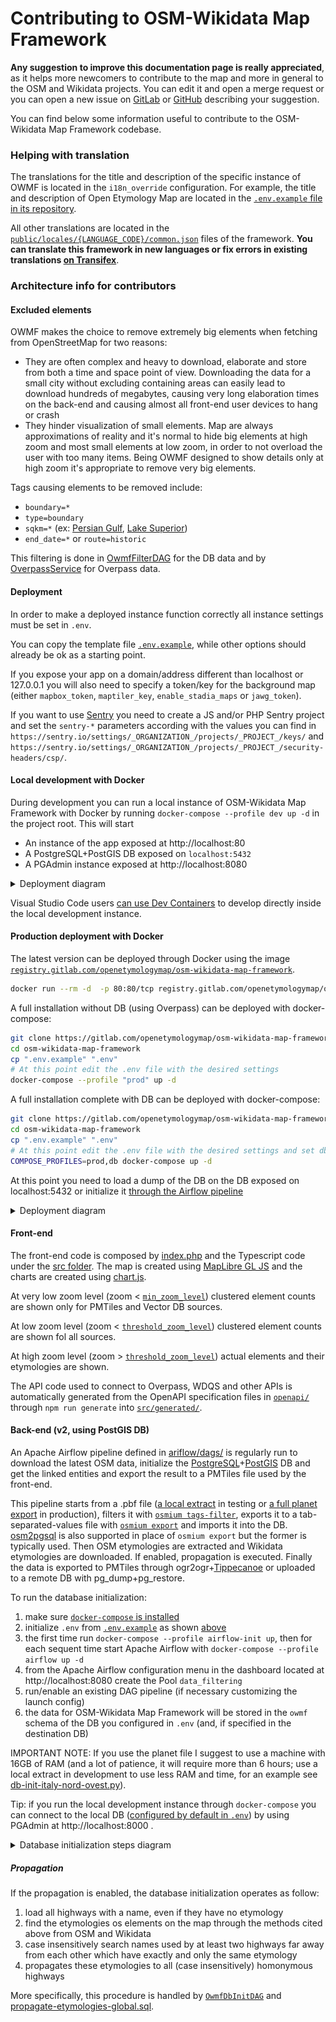 # Contributing to OSM-Wikidata Map Framework

**Any suggestion to improve this documentation page is really appreciated**, as it helps more newcomers to contribute to the map and more in general to the OSM and Wikidata projects.
You can edit it and open a merge request or you can open a new issue on [GitLab](https://gitlab.com/openetymologymap/osm-wikidata-map-framework/-/issues/new) or [GitHub](https://github.com/Danysan1/osm-wikidata-map-framework/issues) describing your suggestion.

You can find below some information useful to contribute to the OSM-Wikidata Map Framework codebase.

### Helping with translation

The translations for the title and description of the specific instance of OWMF is located in the `i18n_override` configuration.
For example, the title and description of Open Etymology Map are located in the [`.env.example` file in its repository](https://gitlab.com/openetymologymap/open-etymology-map/-/blob/main/.env.example).

All other translations are located in the [`public/locales/{LANGUAGE_CODE}/common.json`](public/locales/) files of the framework.
**You can translate this framework in new languages or fix errors in existing translations [on Transifex](https://app.transifex.com/osm-wikidata-maps/osm-wikidata-map-framework/dashboard/)**.

### Architecture info for contributors

#### Excluded elements

OWMF makes the choice to remove extremely big elements when fetching from OpenStreetMap for two reasons:

- They are often complex and heavy to download, elaborate and store from both a time and space point of view. Downloading the data for a small city without excluding containing areas can easily lead to download hundreds of megabytes, causing very long elaboration times on the back-end and causing almost all front-end user devices to hang or crash
- They hinder visualization of small elements. Map are always approximations of reality and it's normal to hide big elements at high zoom and most small elements at low zoom, in order to not overload the user with too many items. Being OWMF designed to show details only at high zoom it's appropriate to remove very big elements.

Tags causing elements to be removed include:

- `boundary=*`
- `type=boundary`
- `sqkm=*` (ex: [Persian Gulf](https://www.openstreetmap.org/relation/9326283), [Lake Superior](https://www.openstreetmap.org/relation/4039486))
- `end_date=*` or `route=historic`

This filtering is done in [OwmfFilterDAG](airflow/dags/OwmfFilterDAG.py) for the DB data and by [OverpassService](src/services/OverpassService.ts) for Overpass data.

#### Deployment

In order to make a deployed instance function correctly all instance settings must be set in `.env`.

You can copy the template file [`.env.example`](.env.example), while other options should already be ok as a starting point.

If you expose your app on a domain/address different than localhost or 127.0.0.1 you will also need to specify a token/key for the background map (either `mapbox_token`, `maptiler_key`, `enable_stadia_maps` or `jawg_token`).

If you want to use [Sentry](https://sentry.io/welcome/) you need to create a JS and/or PHP Sentry project and set the `sentry-*` parameters according with the values you can find in `https://sentry.io/settings/_ORGANIZATION_/projects/_PROJECT_/keys/` and `https://sentry.io/settings/_ORGANIZATION_/projects/_PROJECT_/security-headers/csp/`.

#### Local development with Docker

During development you can run a local instance of OSM-Wikidata Map Framework with Docker by running `docker-compose --profile dev up -d` in the project root. This will start

- An instance of the app exposed at http://localhost:80
- A PostgreSQL+PostGIS DB exposed on `localhost:5432`
- A PGAdmin instance exposed at http://localhost:8080

<details>
<summary>Deployment diagram</summary>

![deployment diagram](images/deployment/dev.png)

| Local folder                 | Destination folder   | Development service                                                             | Production service                                |
| ---------------------------- | -------------------- | ------------------------------------------------------------------------------- | ------------------------------------------------- |
| [airflow/dags](airflow/dags) | `/opt/airflow/dags`  | `airflow-webserver`, `airflow-scheduler`, `airflow-worker`, `airflow-triggerer` |                                                   |
| [app](app)                   | `/var/www/app`       | `owmf-web-dev` (mapped via volume)                                               | `owmf-web-prod` (copied during build)              |
| [public](public)             | `/var/www/html`      | `owmf-web-dev` (mapped via volume)                                               | `owmf-web-prod` (copied during build)              |
| [src](src)                   | `/var/www/html/dist` | `owmf-web-dev` (compiled)                                                        | `owmf-web-prod` (compiled and copied during build) |
| [promtail](promtail)         | `/etc/promtail`      |                                                                                 | `promtail` (mapped via volume)                    |

</details>

Visual Studio Code users [can use Dev Containers](https://code.visualstudio.com/docs/remote/containers) to develop directly inside the local development instance.

#### Production deployment with Docker

The latest version can be deployed through Docker using the image [`registry.gitlab.com/openetymologymap/osm-wikidata-map-framework`](https://gitlab.com/openetymologymap/osm-wikidata-map-framework/container_registry/3032190).
```sh
docker run --rm -d  -p 80:80/tcp registry.gitlab.com/openetymologymap/osm-wikidata-map-framework:latest
```

A full installation without DB (using Overpass) can be deployed with docker-compose:
```sh
git clone https://gitlab.com/openetymologymap/osm-wikidata-map-framework.git
cd osm-wikidata-map-framework
cp ".env.example" ".env"
# At this point edit the .env file with the desired settings
docker-compose --profile "prod" up -d
```

A full installation complete with DB can be deployed with docker-compose:
```sh
git clone https://gitlab.com/openetymologymap/osm-wikidata-map-framework.git
cd osm-wikidata-map-framework
cp ".env.example" ".env"
# At this point edit the .env file with the desired settings and set db_enable=true
COMPOSE_PROFILES=prod,db docker-compose up -d
```
At this point you need to load a dump of the DB on the DB exposed on localhost:5432 or initialize it [through the Airflow pipeline](#database-initialization)

<details>
<summary>Deployment diagram</summary>

![deployment diagram](images/deployment/prod.png)

![deployment diagram](images/deployment/prod+db.png)

![deployment diagram](images/deployment/prod+promtail.png)

</details>

#### Front-end

The front-end code is composed by [index.php](public/index.php) and the Typescript code under the [src folder](src/).
The map is created using [MapLibre GL JS](https://maplibre.org/projects/maplibre-gl-js/) and the charts are created using [chart.js](https://www.chartjs.org/).

At very low zoom level (zoom < [`min_zoom_level`](.env.example)) clustered element counts are shown only for PMTiles and Vector DB sources.

At low zoom level (zoom < [`threshold_zoom_level`](.env.example)) clustered element counts are shown fol all sources.

At high zoom level (zoom > [`threshold_zoom_level`](.env.example)) actual elements and their etymologies are shown.

The API code used to connect to Overpass, WDQS and other APIs is automatically generated from the OpenAPI specification files in [`openapi/`](openapi/) through `npm run generate` into [`src/generated/`](src/generated/).

#### Back-end (v2, using PostGIS DB)

An Apache Airflow pipeline defined in [ariflow/dags/](airflow/dags/db-init-planet.py) is regularly run to download the latest OSM data, initialize the [PostgreSQL](https://www.postgresql.org/)+[PostGIS](https://postgis.net/) DB and get the linked entities and export the result to a PMTiles file used by the front-end.

This pipeline starts from a .pbf file ([a local extract](http://download.geofabrik.de/) in testing or [a full planet export](https://planet.openstreetmap.org/) in production), filters it with [`osmium tags-filter`](https://docs.osmcode.org/osmium/latest/osmium-tags-filter.html), exports it to a tab-separated-values file with [`osmium export`](https://docs.osmcode.org/osmium/latest/osmium-export.html) and imports it into the DB. [osm2pgsql](https://osm2pgsql.org/) is also supported in place of `osmium export` but the former is typically used. Then OSM etymologies are extracted and Wikidata etymologies are downloaded. If enabled, propagation is executed. Finally the data is exported to PMTiles through ogr2ogr+[Tippecanoe](https://github.com/felt/tippecanoe) or uploaded to a remote DB with pg_dump+pg_restore. 

To run the database initialization:

1. make sure [`docker-compose` is installed](#local-development-with-docker)
2. initialize `.env` from [`.env.example`](.env.example) as shown [above](#configuration)
3. the first time run `docker-compose --profile airflow-init up`, then for each sequent time start Apache Airflow with `docker-compose --profile airflow up -d`
4. from the Apache Airflow configuration menu in the dashboard located at http://localhost:8080 create the Pool `data_filtering`
5. run/enable an existing DAG pipeline (if necessary customizing the launch config)
6. the data for OSM-Wikidata Map Framework will be stored in the `owmf` schema of the DB you configured in `.env` (and, if specified in the destination DB)

IMPORTANT NOTE: If you use the planet file I suggest to use a machine with 16GB of RAM (and a lot of patience, it will require more than 6 hours; use a local extract in development to use less RAM and time, for an example see [db-init-italy-nord-ovest.py](airflow/dags/db-init-italy-nord-ovest.py)).

Tip: if you run the local development instance through `docker-compose` you can connect to the local DB ([configured by default in `.env`](.env.example)) by using PGAdmin at http://localhost:8000 .

<details>
<summary>Database initialization steps diagram</summary>

![diagram](images/architecture/db-init.png)

</details>

##### Propagation

If the propagation is enabled, the database initialization operates as follow:

1. load all highways with a name, even if they have no etymology
2. find the etymologies os elements on the map through the methods cited above from OSM and Wikidata
3. case insensitively search names used by at least two highways far away from each other which have exactly and only the same etymology
4. propagates these etymologies to all (case insensitively) homonymous highways

More specifically, this procedure is handled by [`OwmfDbInitDAG`](airflow/dags/OwmfDbInitDAG.py#L424) and [propagate-etymologies-global.sql](airflow/dags/sql/propagate-etymologies-global.sql).
